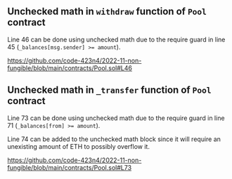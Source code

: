## Unchecked math in `withdraw` function of `Pool` contract

Line 46 can be done using unchecked math due to the require guard in line 45 (`_balances[msg.sender] >= amount`).

https://github.com/code-423n4/2022-11-non-fungible/blob/main/contracts/Pool.sol#L46

## Unchecked math in `_transfer` function of `Pool` contract

Line 73 can be done using unchecked math due to the require guard in line 71 (`_balances[from] >= amount`).

Line 74 can be added to the unchecked math block since it will require an unexisting amount of ETH to possibly overflow it.

https://github.com/code-423n4/2022-11-non-fungible/blob/main/contracts/Pool.sol#L73
